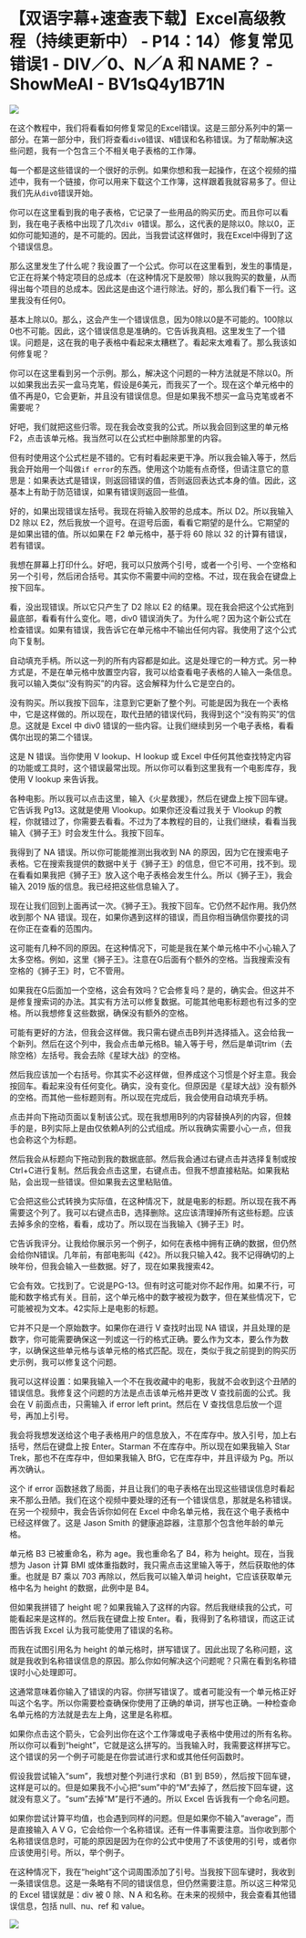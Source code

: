 # 【双语字幕+速查表下载】Excel高级教程（持续更新中） - P14：14）修复常见错误1 - DIV／0、N／A 和 NAME？ - ShowMeAI - BV1sQ4y1B71N

![](img/a772639f19db80e5142dc568635a534a_0.png)

在这个教程中，我们将看看如何修复常见的Excel错误。这是三部分系列中的第一部分。在第一部分中，我们将查看`div0`错误、`N`错误和名称错误。为了帮助解决这些问题，我有一个包含三个不相关电子表格的工作簿。

每一个都是这些错误的一个很好的示例。如果你想和我一起操作，在这个视频的描述中，我有一个链接，你可以用来下载这个工作簿，这样跟着我就容易多了。但让我们先从`div0`错误开始。

你可以在这里看到我的电子表格，它记录了一些用品的购买历史。而且你可以看到，我在电子表格中出现了几次`div 0`错误。那么，这代表的是除以0。除以0，正如你可能知道的，是不可能的。因此，当我尝试这样做时，我在Excel中得到了这个错误信息。

那么这里发生了什么呢？我设置了一个公式。你可以在这里看到，发生的事情是，它正在将某个特定项目的总成本（在这种情况下是胶带）除以我购买的数量，从而得出每个项目的总成本。因此这是由这个进行除法。好的，那么我们看下一行。这里我没有任何0。

基本上除以0。那么，这会产生一个错误信息，因为0除以0是不可能的。100除以0也不可能。因此，这个错误信息是准确的。它告诉我真相。这里发生了一个错误。问题是，这在我的电子表格中看起来太糟糕了。看起来太难看了。那么我该如何修复呢？

你可以在这里看到另一个示例。那么，解决这个问题的一种方法就是不除以0。所以如果我出去买一盒马克笔，假设是6美元，而我买了一个。现在这个单元格中的值不再是0，它会更新，并且没有错误信息。但是如果我不想买一盒马克笔或者不需要呢？

好吧，我们就把这些归零。现在我会改变我的公式。所以我会回到这里的单元格F2，点击该单元格。我当然可以在公式栏中删除那里的内容。

但有时使用这个公式栏是不错的。它有时看起来更干净。所以我会输入等于，然后我会开始用一个叫做`if error`的东西。使用这个功能有点奇怪，但请注意它的意思是：如果表达式是错误，则返回错误的值，否则返回表达式本身的值。因此，这基本上有助于防范错误，如果有错误则返回一些值。

好的，如果出现错误左括号。我现在将输入胶带的总成本。所以 D2。所以我输入 D2 除以 E2，然后我放一个逗号。在逗号后面，看看它期望的是什么。它期望的是如果出错的值。所以如果在 F2 单元格中，基于将 60 除以 32 的计算有错误，若有错误。

我想在屏幕上打印什么。好吧，我可以只放两个引号，或者一个引号、一个空格和另一个引号，然后闭合括号。其实你不需要中间的空格。不过，现在我会在键盘上按下回车。

看，没出现错误。所以它只产生了 D2 除以 E2 的结果。现在我会把这个公式拖到最底部，看看有什么变化。嗯，div0 错误消失了。为什么呢？因为这个新公式在检查错误。如果有错误，我告诉它在单元格中不输出任何内容。我使用了这个公式向下复制。

自动填充手柄。所以这一列的所有内容都是如此。这是处理它的一种方式。另一种方式是，不是在单元格中放置空内容，我可以给查看电子表格的人输入一条信息。我可以输入类似“没有购买”的内容。这会解释为什么它是空白的。

没有购买。所以我按下回车，注意到它更新了整个列。可能是因为我在一个表格中，它是这样做的。所以现在，取代丑陋的错误代码，我得到这个“没有购买”的信息。这就是 Excel 中 div0 错误的一些内容。让我们继续到另一个电子表格，看看偶尔出现的第二个错误。

这是 N 错误。当你使用 V lookup、H lookup 或 Excel 中任何其他查找特定内容的功能或工具时，这个错误最常出现。所以你可以看到这里我有一个电影库存，我使用 V lookup 来告诉我。

各种电影。所以我可以点击这里，输入《火星救援》，然后在键盘上按下回车键。它告诉我 Pg13。这就是使用 Vlookup。如果你还没看过我关于 Vlookup 的教程，你就错过了，你需要去看看。不过为了本教程的目的，让我们继续，看看当我输入《狮子王》时会发生什么。我按下回车。

我得到了 NA 错误。所以你可能能推测出我收到 NA 的原因，因为它在搜索电子表格。它在搜索我提供的数据中关于《狮子王》的信息，但它不可用，找不到。现在看看如果我把《狮子王》放入这个电子表格会发生什么。所以《狮子王》，我会输入 2019 版的信息。我已经把这些信息输入了。

现在让我们回到上面再试一次。《狮子王》。我按下回车。它仍然不起作用。我仍然收到那个 NA 错误。现在，如果你遇到这样的错误，而且你相当确信你要找的词在你正在查看的范围内。

这可能有几种不同的原因。在这种情况下，可能是我在某个单元格中不小心输入了太多空格。例如，这里《狮子王》。注意在G后面有个额外的空格。当我搜索没有空格的《狮子王》时，它不管用。

如果我在G后面加一个空格，这会有效吗？它会修复吗？是的，确实会。但这并不是修复搜索词的办法。其实有方法可以修复数据。可能其他电影标题也有过多的空格。所以我想修复这些数据，确保没有额外的空格。

可能有更好的方法，但我会这样做。我只需右键点击B列并选择插入。这会给我一个新列。然后在这个列中，我会点击单元格B。输入等于号，然后是单词trim（去除空格）左括号。我会去除《星球大战》的空格。

然后我应该加一个右括号。你其实不必这样做，但养成这个习惯是个好主意。我会按回车。看起来没有任何变化。确实，没有变化。但原因是《星球大战》没有额外的空格。而其他一些标题则有。所以现在完成后，我会使用自动填充手柄。

点击并向下拖动页面以复制该公式。现在我想用B列的内容替换A列的内容，但棘手的是，B列实际上是由仅依赖A列的公式组成。所以我确实需要小心一点，但我也会称这个为标题。

然后我会从标题向下拖动到我的数据底部。然后我会通过右键点击并选择复制或按Ctrl+C进行复制。然后我会点击这里，右键点击。但我不想直接粘贴。如果我粘贴，会出现一些错误。但如果我去这里粘贴值。

它会把这些公式转换为实际值，在这种情况下，就是电影的标题。所以现在我不再需要这个列了。我可以右键点击B，选择删除。这应该清理掉所有这些标题。应该去掉多余的空格，看看，成功了。所以现在当我输入《狮子王》时。

它告诉我评分。让我给你展示另一个例子，如何在表格中拥有正确的数据，但仍然会给你N错误。几年前，有部电影叫《42》。所以我只输入42。我不记得确切的上映年份，但我会输入一些数据。好了，现在如果我搜索42。

它会有效。它找到了。它说是PG-13。但有时这可能对你不起作用。如果不行，可能和数字格式有关。目前，这个单元格中的数字被视为数字，但在某些情况下，它可能被视为文本。42实际上是电影的标题。

它并不只是一个原始数字。如果你在进行 V 查找时出现 NA 错误，并且处理的是数字，你可能需要确保这一列或这一行的格式正确。要么作为文本，要么作为数字，以确保这些单元格与该单元格的格式匹配。现在，类似于我之前提到的购买历史示例，我可以修复这个问题。

我可以这样设置：如果我输入一个不在我收藏中的电影，我就不会收到这个丑陋的错误信息。我修复这个问题的方法是点击该单元格并更改 V 查找前面的公式。我会在 V 前面点击，只需输入 if error left print。然后在 V 查找信息后放一个逗号，再加上引号。

我会将我想发送给这个电子表格用户的信息放入，不在库存中。放入引号，加上右括号，然后在键盘上按 Enter。Starman 不在库存中。所以现在如果我输入 Star Trek，那也不在库存中，但如果我输入 BfG，它在库存中，并且评级为 Pg。所以再次确认。

这个 if error 函数拯救了局面，并且让我们的电子表格在出现这些错误信息时看起来不那么丑陋。我们在这个视频中要处理的还有一个错误信息，那就是名称错误。在另一个视频中，我会告诉你如何在 Excel 中命名单元格，我在这个电子表格中已经这样做了。这是 Jason Smith 的健康追踪器，注意那个包含他年龄的单元格。

单元格 B3 已被重命名，称为 age。我也重命名了 B4，称为 height。现在，当我想为 Jason 计算 BMI 或体重指数时，我只需点击这里输入等于，然后获取他的体重。也就是 B7 乘以 703 再除以，然后我可以输入单词 height，它应该获取单元格中名为 height 的数据，此例中是 B4。

但如果我拼错了 height 呢？如果我输入了这样的内容。然后我继续我的公式，可能看起来是这样的。然后我在键盘上按 Enter。看，我得到了名称错误，而这正试图告诉我 Excel 认为我可能使用了错误的名称。

而我在试图引用名为 height 的单元格时，拼写错误了。因此出现了名称问题，这就是我收到名称错误信息的原因。那么你如何解决这个问题呢？只需在看到名称错误时小心处理即可。

这通常意味着你输入了错误的内容。你拼写错误了。或者可能没有一个单元格正好叫这个名字。所以你需要检查确保你使用了正确的单词，拼写也正确。一种检查命名单元格的方法就是去左上角，这里是名称框。

如果你点击这个箭头，它会列出你在这个工作簿或电子表格中使用过的所有名称。所以你可以看到“height”，它就是这么拼写的。当我输入时，我需要这样拼写它。这个错误的另一个例子可能是在你尝试进行求和或其他任何函数时。

假设我尝试输入“sum”，我想对整个列进行求和（B1 到 B59），然后按下回车键，这样是可以的。但是如果我不小心把“sum”中的“M”去掉了，然后按下回车键，这就没有意义了。“sum”去掉“M”是行不通的。所以 Excel 告诉我有一个命名问题。

如果你尝试计算平均值，也会遇到同样的问题。但是如果你不输入“average”，而是直接输入 A V G，它会给你一个名称错误。还有一件事需要注意。当你收到那个名称错误信息时，可能的原因是因为在你的公式中使用了不该使用的引号，或者你应该使用引号。所以，举个例子。

在这种情况下，我在“height”这个词周围添加了引号。当我按下回车键时，我收到一条错误信息。这是一条略有不同的错误信息，但仍然需要注意。所以这三种常见的 Excel 错误就是：div 被 0 除、N A 和名称。在未来的视频中，我会查看其他错误信息，包括 null、nu、ref 和 value。

![](img/a772639f19db80e5142dc568635a534a_2.png)
